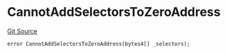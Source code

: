 # CannotAddSelectorsToZeroAddress
[Git Source](https://github.com/thrackle-io/forte-rules-engine/blob/93dbcb0957f5052559ba2373cb0af1eb95185e37/src/client/token/handler/diamond/HandlerDiamondLib.sol)


```solidity
error CannotAddSelectorsToZeroAddress(bytes4[] _selectors);
```


